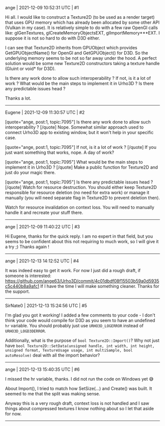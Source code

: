 ange | 2021-12-09 10:52:31 UTC | #1

Hi all. I would like to construct a Texture2D (to be used as a render target) that uses GPU memory which has already been allocated by some other API (Vulkan in my case). It is relatively simple to do with a few raw OpenGl calls like: glGenTextures, glCreateMemoryObjectsEXT, glImportMemory***EXT. I suppose it is not so hard to do with D3D either.

I can see that Texture2D inherits from GPUObject which provides GetGPUObjectName() for OpenGl and GetGPUObject() for D3D. So the underlying memory seems to be not so far away under the hood. A perfect solution would be some new Texture2D constructors taking a texture handle (Gluint or void* for D3D).

Is there any work done to allow such interoperability ?
If not, is it a lot of work ?
What would be the main steps to implement it in Urho3D ?
Is there any predictable issues head ?

Thanks a lot.

-------------------------

Eugene | 2021-12-09 11:30:57 UTC | #2

[quote="ange, post:1, topic:7095"]
Is there any work done to allow such interoperability ?
[/quote]
Nope. Somewhat similar approach used to connect Urho3D app to existing window, but it won't help in your specific case.

[quote="ange, post:1, topic:7095"]
If not, is it a lot of work ?
[/quote]
If you just want something that works, nope. A day of work?

[quote="ange, post:1, topic:7095"]
What would be the main steps to implement it in Urho3D ?
[/quote]
Make a public function for Texture2D and just do your magic there.

[quote="ange, post:1, topic:7095"]
Is there any predictable issues head ?
[/quote]
Watch for resource destruction. You should either keep Texture2D responsible for resource deletion (no need for extra work) or manage it manually (you will need separate flag in Texture2D to prevent deletion then).

Watch for resource invalidation on context loss. You will need to manually handle it and recreate your stuff there.

-------------------------

ange | 2021-12-09 11:40:22 UTC | #3

Hi Eugene, thanks for the quick reply. I am no expert in that field, but you seems to be confident about this not requiring to much work, so I will give it a try ;)
Thanks again !

-------------------------

ange | 2021-12-13 14:12:52 UTC | #4

It was indeed easy to get it work. For now I just did a rough draft, if someone is interested:
https://github.com/ange63/Urho3D/commit/4c01dbdf08f15503b59a0d5935c5c440b8a9afc1
If I have the time I will make something cleaner.
Thanks for the support.

-------------------------

SirNate0 | 2021-12-13 15:24:56 UTC | #5

I'm glad you got it working! I added a few comments to your code - I don't think your code would compile for D3D as you seem to have an undefined `hr` variable. You should probably just use `URHO3D_LOGERROR` instead of `URHO3D_LOGD3DERROR`.

Additionally, what is the purpose of `bool Texture2D::Import()`? Why not just have `bool Texture2D::SetData(unsigned handle, int width, int height, unsigned format, TextureUsage usage, int multiSample, bool autoResolve)` deal with all the import behavior?

-------------------------

ange | 2021-12-13 15:40:35 UTC | #6

I missed the hr variable, thanks. I did not run the code on Windows yet :sweat_smile:

About Import(), I tried to match how SetSize(...) and Create() was built. It seemed to me that the split was making sense.

Anyway this is a very rough draft, context loss is not handled and I saw things about compressed textures I know nothing about so I let that aside for now.

-------------------------

